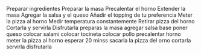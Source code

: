 Preparar ingredientes
Preparar la masa
Precalentar el horno
Extender la masa
Agregar la salsa y el queso
Añadir el topping de tu preferencia 
Meter la pizza al horno
Medir temperatura constantemente
Retirar pizza del horno
Cortarla y servirla
Disfrutarla
preparas la masa
agregar salsa base
poner queso
colocar salami
colocar tocineta
colocar pollo
precalentar horno
meter la pizza al horno
esperar 20 minss
sacarla la pizza del orno 
cortarla 
servirla
disfrutarla